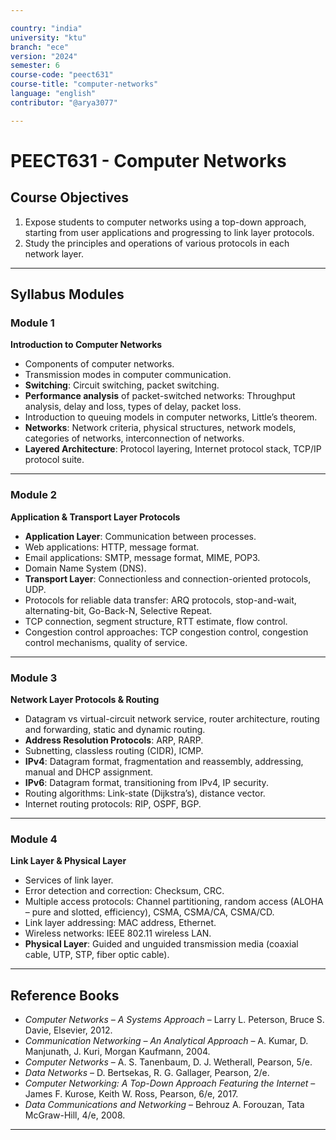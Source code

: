 ```yaml
---

country: "india"
university: "ktu"
branch: "ece"
version: "2024"
semester: 6
course-code: "peect631"
course-title: "computer-networks"
language: "english"
contributor: "@arya3077"

---
```


# PEECT631 - Computer Networks

## Course Objectives

1. Expose students to computer networks using a top-down approach, starting from user applications and progressing to link layer protocols.  
2. Study the principles and operations of various protocols in each network layer.  

---

## Syllabus Modules

### Module 1
**Introduction to Computer Networks**  
- Components of computer networks.  
- Transmission modes in computer communication.  
- **Switching**: Circuit switching, packet switching.  
- **Performance analysis** of packet-switched networks: Throughput analysis, delay and loss, types of delay, packet loss.  
- Introduction to queuing models in computer networks, Little’s theorem.  
- **Networks**: Network criteria, physical structures, network models, categories of networks, interconnection of networks.  
- **Layered Architecture**: Protocol layering, Internet protocol stack, TCP/IP protocol suite.

---

### Module 2
**Application & Transport Layer Protocols**  
- **Application Layer**: Communication between processes.  
- Web applications: HTTP, message format.  
- Email applications: SMTP, message format, MIME, POP3.  
- Domain Name System (DNS).  
- **Transport Layer**: Connectionless and connection-oriented protocols, UDP.  
- Protocols for reliable data transfer: ARQ protocols, stop-and-wait, alternating-bit, Go-Back-N, Selective Repeat.  
- TCP connection, segment structure, RTT estimate, flow control.  
- Congestion control approaches: TCP congestion control, congestion control mechanisms, quality of service.

---

### Module 3
**Network Layer Protocols & Routing**  
- Datagram vs virtual-circuit network service, router architecture, routing and forwarding, static and dynamic routing.  
- **Address Resolution Protocols**: ARP, RARP.  
- Subnetting, classless routing (CIDR), ICMP.  
- **IPv4**: Datagram format, fragmentation and reassembly, addressing, manual and DHCP assignment.  
- **IPv6**: Datagram format, transitioning from IPv4, IP security.  
- Routing algorithms: Link-state (Dijkstra’s), distance vector.  
- Internet routing protocols: RIP, OSPF, BGP.

---

### Module 4
**Link Layer & Physical Layer**  
- Services of link layer.  
- Error detection and correction: Checksum, CRC.  
- Multiple access protocols: Channel partitioning, random access (ALOHA – pure and slotted, efficiency), CSMA, CSMA/CA, CSMA/CD.  
- Link layer addressing: MAC address, Ethernet.  
- Wireless networks: IEEE 802.11 wireless LAN.  
- **Physical Layer**: Guided and unguided transmission media (coaxial cable, UTP, STP, fiber optic cable).

---

## Reference Books

- *Computer Networks – A Systems Approach* – Larry L. Peterson, Bruce S. Davie, Elsevier, 2012.  
- *Communication Networking – An Analytical Approach* – A. Kumar, D. Manjunath, J. Kuri, Morgan Kaufmann, 2004.  
- *Computer Networks* – A. S. Tanenbaum, D. J. Wetherall, Pearson, 5/e.  
- *Data Networks* – D. Bertsekas, R. G. Gallager, Pearson, 2/e.  
- *Computer Networking: A Top-Down Approach Featuring the Internet* – James F. Kurose, Keith W. Ross, Pearson, 6/e, 2017.  
- *Data Communications and Networking* – Behrouz A. Forouzan, Tata McGraw-Hill, 4/e, 2008.  

---
